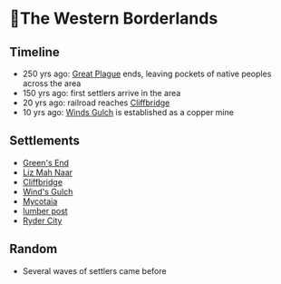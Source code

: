 # 🐎The Western Borderlands
## Timeline

- 250 yrs ago: [Great Plague](../../../regions/borderlands/TODO) ends, leaving pockets of native peoples across the area
- 150 yrs ago: first settlers arrive in the area
- 20 yrs ago: railroad reaches [Cliffbridge][cliffbridge]
- 10 yrs ago: [Winds Gulch][winds-gulch] is established as a copper mine
## Settlements
- [Green's End](/regions/borderlands/towns/hometown/hometown.md)
- [Liz Mah Naar](/regions/borderlands/towns/liz-mah-naar/drakona-village.md)
- [Cliffbridge][cliffbridge]
- [Wind's Gulch][winds-gulch]
- [Mycotaia](/regions/borderlands/towns/fungril-village/native-village.md)
- [lumber post](/regions/borderlands/towns/lumber-post/lumber-post.md)
- [Ryder City](/regions/borderlands/towns/ryder-city/rail-city.md)
## Random
- Several waves of settlers came before

[cliffbridge]: /regions/borderlands/towns/cliffbridge/cliffbridge.md
[winds-gulch]: /regions/borderlands/towns/winds-gulch/mine-outpost.md
